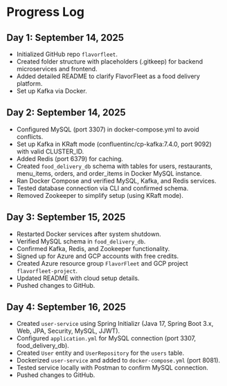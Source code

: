 # Progress Log
## Day 1: September 14, 2025
- Initialized GitHub repo `flavorfleet`.
- Created folder structure with placeholders (.gitkeep) for backend microservices and frontend.
- Added detailed README to clarify FlavorFleet as a food delivery platform.
- Set up Kafka via Docker.

## Day 2: September 14, 2025
- Configured MySQL (port 3307) in docker-compose.yml to avoid conflicts.
- Set up Kafka in KRaft mode (confluentinc/cp-kafka:7.4.0, port 9092) with valid CLUSTER_ID.
- Added Redis (port 6379) for caching.
- Created `food_delivery_db` schema with tables for users, restaurants, menu_items, orders, and order_items in Docker MySQL instance.
- Ran Docker Compose and verified MySQL, Kafka, and Redis services.
- Tested database connection via CLI and confirmed schema.
- Removed Zookeeper to simplify setup (using KRaft mode).

## Day 3: September 15, 2025
- Restarted Docker services after system shutdown.
- Verified MySQL schema in `food_delivery_db`.
- Confirmed Kafka, Redis, and Zookeeper functionality.
- Signed up for Azure and GCP accounts with free credits.
- Created Azure resource group `FlavorFleet` and GCP project `flavorfleet-project`.
- Updated README with cloud setup details.
- Pushed changes to GitHub.

## Day 4: September 16, 2025
- Created `user-service` using Spring Initializr (Java 17, Spring Boot 3.x, Web, JPA, Security, MySQL, JJWT).
- Configured `application.yml` for MySQL connection (port 3307, food_delivery_db).
- Created `User` entity and `UserRepository` for the `users` table.
- Dockerized `user-service` and added to `docker-compose.yml` (port 8081).
- Tested service locally with Postman to confirm MySQL connection.
- Pushed changes to GitHub.